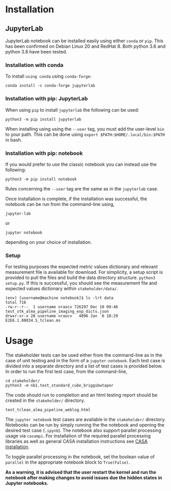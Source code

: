# Installation
## JupyterLab
JupyterLab notebook can be installed easily using either `conda` or `pip`. This has been confirmed on Debian Linux 20 and RedHat 8. Both python 3.6 and python 3.8 have been tested.

### Installation with conda
To install `using conda` using `conda-forge`:

```
conda install -c conda-forge jupyterlab
```

### Installation with pip: JupyterLab
When using `pip` to install `jupyterlab` the following can be used:

```
python3 -m pip install jupyterlab
```

When installing using using the `--user` tag, you must add the user-level `bin` to your path. This can be done using `export $PATH:$HOME/.local/bin:$PATH` in bash.

### Installation with pip: notebook
If you would prefer to use the classic notebook you can instead use the following:

```
python3 -m pip install notebook
```

Rules concerning the `--user` tag are the same as in the `jupyterlab` case.

Once installation is complete, if the installation was successful, the notebook can be run from the command-line using, 

```
jupyter-lab
```
or
```
jupyter notebook
```

depending on your choice of installation.

### Setup
For testing purposes the expected metric values dictionary and relevant measurement file is available for download. For simplicity, a setup script is provided to pull the files and build the data directory structure.
`python3 setup.py`. If this is successful, you should see the measurement file and expected values dictionary within `stakeholder/data/`.

```
(env) [username@machine notebook]$ ls -lrt data
total 716
-rw-r--r--  1 username nraocv 726297 Dec 10 09:46 test_stk_alma_pipeline_imaging_exp_dicts.json
drwxr-xr-x 28 username nraocv   4096 Jan  6 10:29 E2E6.1.00034.S_tclean.ms
``` 

# Usage

The stakeholder tests can be used either from the command-line as in the case of unit testing and in the form of a `jupyter-notebook`.  Each test case is divided into a separate directory and a list of test cases is provided below. In order to run the first test case, from the command-line, 

```
cd stakeholder/
python3 -m nb1.test_standard_cube_briggsbwtaper
```

The code should run to completion and an html testing report should be created in the `stakeholder/` directory.

```
test_tclean_alma_pipeline_weblog.html
```

The `jupyter notebook` test cases are available in the `stakeholder/` directory. Notebooks can be run by simply running the the notebook and opening the desired test case (`.ipynb`). The notebook also support parallel processing usage via `casampi`. For installation of the required parallel processing libraries as well as general CASA installation instructions see [CASA installation](https://casadocs.readthedocs.io/en/stable/notebooks/introduction.html#id1).

To toggle parallel processing in the notebook, set the boolean value of `parallel` in the appropriate notebook block to `True(False)`.

**As a warning, it is advised that the user restart the kernel and run the notebook after making changes to avoid issues due the hidden states in Jupyter notebooks.**